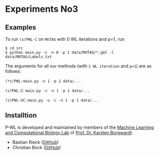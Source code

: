 # Experiments No3

## Examples 

To run `(s)PWL-C` on `MUTAG` with 0 WL iterations and p=1, run 
```
$ cd src
$ python main.py -c -n 0 -p 1 data/MUTAG/*.gml -l data/MUTAG/Labels.txt
```

The arguments for all our methods (with `1 WL iteration` and `p=1`) are as follows:

`(*s)PWL`: `main.py -n 1 -p 1 data/...`

`(s)PWL-C`: `main.py -c -n 1 -p 1 data/...`

`(s)PWL-UC`: `main.py -u -c -n 1 -p 1 data/...`

## Installtion

P-WL is developed and maintained by members of the [Machine Learning and
Computational Biology Lab](https://www.bsse.ethz.ch/mlcb) of [Prof. Dr.
Karsten Borgwardt](https://www.bsse.ethz.ch/mlcb/karsten.html):

- Bastian Rieck ([GitHub](https://github.com/Submanifold))
- Christian Bock ([GitHub](https://github.com/chrisby))

